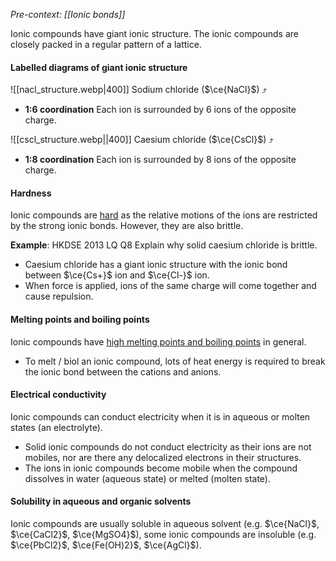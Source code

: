 *Pre-context: [[Ionic bonds]]*

Ionic compounds have giant ionic structure. The ionic compounds are closely packed in a regular pattern of a lattice.

#### Labelled diagrams of giant ionic structure
![[nacl_structure.webp|400]]
Sodium chloride ($\ce{NaCl}$) ⤴️
- **1:6 coordination**
  Each ion is surrounded by 6 ions of the opposite charge.

![[cscl_structure.webp||400]]
Caesium chloride ($\ce{CsCl}$) ⤴️
- **1:8 coordination**
  Each ion is surrounded by 8 ions of the opposite charge.

#### Hardness
Ionic compounds are <u>hard</u> as the relative motions of the ions are restricted by the strong ionic bonds. However, they are also brittle.

**Example**: HKDSE 2013 LQ Q8
Explain why solid caesium chloride is brittle.
- Caesium chloride has a giant ionic structure with the ionic bond between $\ce{Cs+}$ ion and $\ce{Cl-}$ ion.
- When force is applied, ions of the same charge will come together and cause repulsion.

#### Melting points and boiling points
Ionic compounds have <u>high melting points and boiling points</u> in general.
- To melt / biol an ionic compound, lots of heat energy is required to break the ionic bond between the cations and anions.

#### Electrical conductivity
Ionic compounds can conduct electricity when it is in aqueous or molten states (an electrolyte).
- Solid ionic compounds do not conduct electricity as their ions are not mobiles, nor are there any delocalized electrons in their structures.
- The ions in ionic compounds become mobile when the compound dissolves in water (aqueous state) or melted (molten state).

#### Solubility in aqueous and organic solvents
Ionic compounds are usually soluble in aqueous solvent (e.g. $\ce{NaCl}$, $\ce{CaCl2}$, $\ce{MgSO4}$), some ionic compounds are insoluble (e.g. $\ce{PbCl2}$, $\ce{Fe(OH)2}$, $\ce{AgCl}$).
